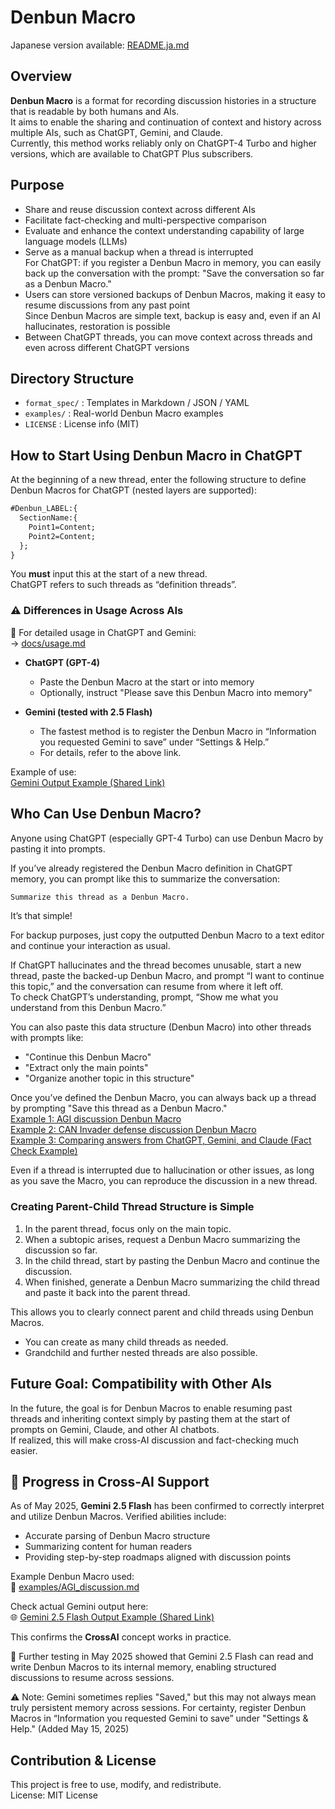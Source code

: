 # Denbun Macro

Japanese version available: [README.ja.md](./README.ja.md)

## Overview
**Denbun Macro** is a format for recording discussion histories in a structure that is readable by both humans and AIs.  
It aims to enable the sharing and continuation of context and history across multiple AIs, such as ChatGPT, Gemini, and Claude.  
Currently, this method works reliably only on ChatGPT-4 Turbo and higher versions, which are available to ChatGPT Plus subscribers.

## Purpose
- Share and reuse discussion context across different AIs
- Facilitate fact-checking and multi-perspective comparison
- Evaluate and enhance the context understanding capability of large language models (LLMs)
- Serve as a manual backup when a thread is interrupted  
  For ChatGPT: if you register a Denbun Macro in memory, you can easily back up the conversation with the prompt: "Save the conversation so far as a Denbun Macro."
- Users can store versioned backups of Denbun Macros, making it easy to resume discussions from any past point  
  Since Denbun Macros are simple text, backup is easy and, even if an AI hallucinates, restoration is possible
- Between ChatGPT threads, you can move context across threads and even across different ChatGPT versions

## Directory Structure
- `format_spec/` : Templates in Markdown / JSON / YAML
- `examples/` : Real-world Denbun Macro examples
- `LICENSE` : License info (MIT)

## How to Start Using Denbun Macro in ChatGPT
At the beginning of a new thread, enter the following structure to define Denbun Macros for ChatGPT (nested layers are supported):

~~~markdown
#Denbun_LABEL:{
  SectionName:{
    Point1=Content;
    Point2=Content;
  };
}
~~~

You **must** input this at the start of a new thread.  
ChatGPT refers to such threads as “definition threads”.

### ⚠️ Differences in Usage Across AIs
📘 For detailed usage in ChatGPT and Gemini:  
→ [docs/usage.md](./docs/usage.md)

- **ChatGPT (GPT-4)**
  - Paste the Denbun Macro at the start or into memory
  - Optionally, instruct "Please save this Denbun Macro into memory"

- **Gemini (tested with 2.5 Flash)**
  - The fastest method is to register the Denbun Macro in “Information you requested Gemini to save” under “Settings & Help.”
  - For details, refer to the above link.

Example of use:  
[Gemini Output Example (Shared Link)](https://g.co/gemini/share/ce95067b8c52)

## Who Can Use Denbun Macro?

Anyone using ChatGPT (especially GPT-4 Turbo) can use Denbun Macro by pasting it into prompts.

If you’ve already registered the Denbun Macro definition in ChatGPT memory, you can prompt like this to summarize the conversation:

~~~markdown
Summarize this thread as a Denbun Macro.
~~~

It’s that simple!

For backup purposes, just copy the outputted Denbun Macro to a text editor and continue your interaction as usual.

If ChatGPT hallucinates and the thread becomes unusable, start a new thread, paste the backed-up Denbun Macro, and prompt “I want to continue this topic,” and the conversation can resume from where it left off.  
To check ChatGPT’s understanding, prompt, “Show me what you understand from this Denbun Macro.”  

You can also paste this data structure (Denbun Macro) into other threads with prompts like:

- "Continue this Denbun Macro"
- "Extract only the main points"
- "Organize another topic in this structure"

Once you’ve defined the Denbun Macro, you can always back up a thread by prompting "Save this thread as a Denbun Macro."  
[Example 1: AGI discussion Denbun Macro](./examples/AGI_discussion.md)  
[Example 2: CAN Invader defense discussion Denbun Macro](./examples/canbus_security.ja.md)  
[Example 3: Comparing answers from ChatGPT, Gemini, and Claude (Fact Check Example)](./examples/factcheck_example.ja.md)  

Even if a thread is interrupted due to hallucination or other issues, as long as you save the Macro, you can reproduce the discussion in a new thread.

### Creating Parent-Child Thread Structure is Simple

1. In the parent thread, focus only on the main topic.
2. When a subtopic arises, request a Denbun Macro summarizing the discussion so far.
3. In the child thread, start by pasting the Denbun Macro and continue the discussion.
4. When finished, generate a Denbun Macro summarizing the child thread and paste it back into the parent thread.

This allows you to clearly connect parent and child threads using Denbun Macros.

- You can create as many child threads as needed.
- Grandchild and further nested threads are also possible.

## Future Goal: Compatibility with Other AIs
In the future, the goal is for Denbun Macros to enable resuming past threads and inheriting context simply by pasting them at the start of prompts on Gemini, Claude, and other AI chatbots.  
If realized, this will make cross-AI discussion and fact-checking much easier.

## 🚀 Progress in Cross-AI Support

As of May 2025, **Gemini 2.5 Flash** has been confirmed to correctly interpret and utilize Denbun Macros. Verified abilities include:

- Accurate parsing of Denbun Macro structure
- Summarizing content for human readers
- Providing step-by-step roadmaps aligned with discussion points

Example Denbun Macro used:  
📄 [examples/AGI_discussion.md](./examples/AGI_discussion.md)

Check actual Gemini output here:  
🌐 [Gemini 2.5 Flash Output Example (Shared Link)](https://g.co/gemini/share/ce95067b8c52)

This confirms the **CrossAI** concept works in practice.

🧠 Further testing in May 2025 showed that Gemini 2.5 Flash can read and write Denbun Macros to its internal memory, enabling structured discussions to resume across sessions.

⚠ Note: Gemini sometimes replies "Saved," but this may not always mean truly persistent memory across sessions.
For certainty, register Denbun Macros in “Information you requested Gemini to save” under "Settings & Help." (Added May 15, 2025)

## Contribution & License
This project is free to use, modify, and redistribute.  
License: MIT License
